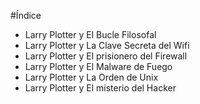 #Índice

* Larry Plotter y El Bucle Filosofal
* Larry Plotter y La Clave Secreta del Wifi
* Larry Plotter y El prisionero del Firewall
* Larry Plotter y El Malware de Fuego
* Larry Plotter y La Orden de Unix
* Larry Plotter y El misterio del Hacker
